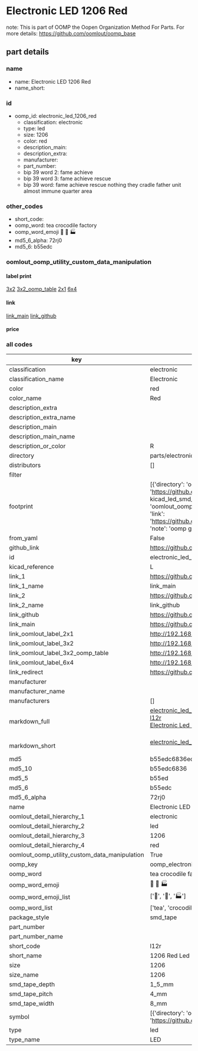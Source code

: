 # Electronic LED 1206 Red  

note: This is part of OOMP the Oopen Organization Method For Parts. For more details: https://github.com/oomlout/oomp_base

##  part details
  







### name
* name: Electronic LED 1206 Red
* name_short: 
### id
* oomp_id: electronic_led_1206_red
  * classification: electronic
  * type: led
  * size: 1206
  * color: red
  * description_main: 
  * description_extra: 
  * manufacturer: 
  * part_number: 
  * bip 39 word 2: fame achieve
  * bip 39 word 3: fame achieve rescue
  * bip 39 word: fame achieve rescue nothing they cradle father unit almost immune quarter area

### other_codes
* short_code: 
* oomp_word: tea crocodile factory
* oomp_word_emoji :tea: :crocodile: :factory:
* md5_6_alpha: 72rj0
* md5_6: b55edc






### oomlout_oomp_utility_custom_data_manipulation
#### label print
[3x2](http://192.168.1.245:1112/?label=oomp%2072rj0)
[3x2_oomp_table](http://192.168.1.108:1112/?label=oomp%2072rj0)
[2x1](http://192.168.1.242:1112/?label=oomp%2072rj0)
[6x4](http://192.168.1.55:1112/?label=oomp%2072rj0)    

#### link

[link_main](https://github.com/oomlout/oomlout_oomp_version_1_messy/tree/main/parts/electronic_led_1206_red) [link_github](https://github.com/oomlout/oomlout_oomp_version_1_messy/tree/main/parts/electronic_led_1206_red)                             

#### price







### all codes 
| key | value |  
| --- | --- |  
| classification | electronic |  
| classification_name | Electronic |  
| color | red |  
| color_name | Red |  
| description_extra |  |  
| description_extra_name |  |  
| description_main |  |  
| description_main_name |  |  
| description_or_color | R  |  
| directory | parts/electronic_led_1206_red |  
| distributors | [] |  
| filter |  |  
| footprint | [{'directory': 'oomlout_oomp_footprint_bot/footprints/kicad_led_smd_led_1206_3216metric//working/working.kicad_mod', 'index': 0, 'link': 'https://github.com/oomlout/oomlout_oomp_footprint_bot/tree/main/foootprntss/kicad_led_smd_led_1206_3216metric', 'note': 'source footprint kicad_led_smd_led_1206_3216metric', 'oomp_key': 'oomp_kicad_led_smd_led_1206_3216metric'}, {'directory': 'oomlout_oomp_footprint_bot/footprints/oomlout_oomlout_oomp_part_footprints_l12r_electronic_led_1206_red//working/working.kicad_mod', 'index': 1, 'link': 'https://github.com/oomlout/oomlout_oomp_footprint_bot/tree/main/foootprntss/oomlout_oomlout_oomp_part_footprints_l12r_electronic_led_1206_red', 'note': 'oomp generated footprint', 'oomp_key': 'oomp_oomlout_oomlout_oomp_part_footprints_l12r_electronic_led_1206_red'}] |  
| from_yaml | False |  
| github_link | https://github.com/oomlout/oomlout_oomp_part_src/tree/main/parts/electronic_led_1206_red |  
| id | electronic_led_1206_red |  
| kicad_reference | L |  
| link_1 | https://github.com/oomlout/oomlout_oomp_version_1_messy/tree/main/parts/electronic_led_1206_red |  
| link_1_name | link_main |  
| link_2 | https://github.com/oomlout/oomlout_oomp_version_1_messy/tree/main/parts/electronic_led_1206_red |  
| link_2_name | link_github |  
| link_github | https://github.com/oomlout/oomlout_oomp_version_1_messy/tree/main/parts/electronic_led_1206_red |  
| link_main | https://github.com/oomlout/oomlout_oomp_version_1_messy/tree/main/parts/electronic_led_1206_red |  
| link_oomlout_label_2x1 | http://192.168.1.242:1112/?label=oomp%2072rj0 |  
| link_oomlout_label_3x2 | http://192.168.1.245:1112/?label=oomp%2072rj0 |  
| link_oomlout_label_3x2_oomp_table | http://192.168.1.108:1112/?label=oomp%2072rj0 |  
| link_oomlout_label_6x4 | http://192.168.1.55:1112/?label=oomp%2072rj0 |  
| link_redirect | https://github.com/oomlout/oomlout_oomp_version_1_messy/tree/main/parts/electronic_led_1206_red |  
| manufacturer |  |  
| manufacturer_name |  |  
| manufacturers | [] |  
| markdown_full | [electronic_led_1206_red](none)<br>[l12r](none)<br>[Electronic Led 1206 Red](none)<br><br> |  
| markdown_short | [electronic_led_1206_red](none)<br><br> |  
| md5 | b55edc6836edaa74c7f0496d6e407293 |  
| md5_10 | b55edc6836 |  
| md5_5 | b55ed |  
| md5_6 | b55edc |  
| md5_6_alpha | 72rj0 |  
| name | Electronic LED 1206 Red |  
| oomlout_detail_hierarchy_1 | electronic |  
| oomlout_detail_hierarchy_2 | led |  
| oomlout_detail_hierarchy_3 | 1206 |  
| oomlout_detail_hierarchy_4 | red |  
| oomlout_oomp_utility_custom_data_manipulation | True |  
| oomp_key | oomp_electronic_led_1206_red |  
| oomp_word | tea crocodile factory |  
| oomp_word_emoji | :tea: :crocodile: :factory: |  
| oomp_word_emoji_list | [':tea:', ':crocodile:', ':factory:'] |  
| oomp_word_list | ['tea', 'crocodile', 'factory'] |  
| package_style | smd_tape |  
| part_number |  |  
| part_number_name |  |  
| short_code | l12r |  
| short_name | 1206 Red Led |  
| size | 1206 |  
| size_name | 1206 |  
| smd_tape_depth | 1_5_mm |  
| smd_tape_pitch | 4_mm |  
| smd_tape_width | 8_mm |  
| symbol | [{'directory': 'oomlout_oomp_symbol_bot/symbols/kicad_device_led//working/working.kicad_sym', 'index': 0, 'link': 'https://github.com/oomlout/oomlout_oomp_symbol_bot/tree/main/symbols/kicad_device_led', 'oomp_key': 'oomp_kicad_device_led'}] |  
| type | led |  
| type_name | LED |  
